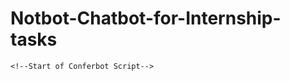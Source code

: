 # Notbot-Chatbot-for-Internship-tasks
    <!--Start of Conferbot Script-->
  <script type="text/javascript">
    (function (d, s, id) {
      var js,
        el = d.getElementsByTagName(s)[0];
      if (d.getElementById(id)) {
        return;
      }
      js = d.createElement(s);
      js.async = true;
      js.src = 'https://s3.ap-south-1.amazonaws.com/conferbot.defaults/dist/v1/widget.min.js';
      js.id = id;
      js.charset = 'UTF-8';
      el.parentNode.insertBefore(js, el);
      // Initializes the widget when the script is ready
      js.onload = function () {
          var w = window.ConferbotWidget("64b81faebb646eabb1af1654", "live_chat");
      };
    })(document, 'script', 'conferbot-js');
  </script>
  <!--End of Conferbot Script-->
      
